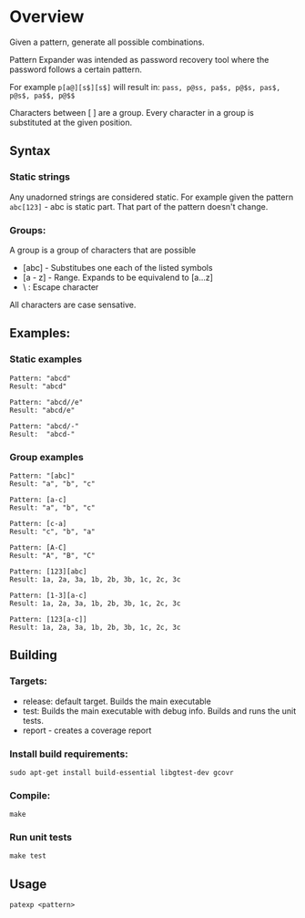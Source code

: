 # Overview

Given a pattern, generate all possible combinations.

Pattern Expander was intended as password recovery tool where the 
password follows a certain pattern. 

For example `p[a@][s$][s$]` will result in:
`pass, p@ss, pa$s, p@$s, pas$, p@s$, pa$$, p@$$`

Characters between [ ] are a group. Every character in a group is substituted
at the given position.


## Syntax

### Static strings
Any unadorned strings are considered static. For example given the pattern
`abc[123]` - abc is static part. That part of the pattern doesn't change.

### Groups:
A group is a group of characters that are possible
- [abc] - Substitubes one each of the listed symbols 
- [a - z] - Range. Expands to be equivalend to [a...z]
- \ : Escape character

All characters are case sensative.


## Examples:
### Static examples
	Pattern: "abcd"
	Result: "abcd"
	
	Pattern: "abcd//e"
	Result: "abcd/e"
	
	Pattern: "abcd/-"
	Result:  "abcd-"
	
	
### Group examples
	Pattern: "[abc]"
	Result: "a", "b", "c"

	Pattern: [a-c]
	Result: "a", "b", "c"
	
	Pattern: [c-a]
	Result: "c", "b", "a"
	
	Pattern: [A-C]
	Result: "A", "B", "C"

	Pattern: [123][abc]
	Result: 1a, 2a, 3a, 1b, 2b, 3b, 1c, 2c, 3c

	Pattern: [1-3][a-c]
	Result: 1a, 2a, 3a, 1b, 2b, 3b, 1c, 2c, 3c
	
	Pattern: [123[a-c]]
	Result: 1a, 2a, 3a, 1b, 2b, 3b, 1c, 2c, 3c


## Building

### Targets:
- release: default target. Builds the main executable
- test: Builds the main executable with debug info. Builds and runs the unit tests.
- report - creates a coverage report


### Install build requirements:
`sudo apt-get install build-essential libgtest-dev gcovr`

### Compile:
`make`

### Run unit tests
`make test`


## Usage
`patexp <pattern>`

